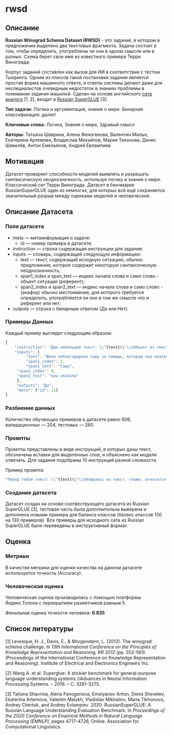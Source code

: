 # rwsd

## Описание

**Russian Winograd Schema Dataset (RWSD)** - это задание, в котором в предложении выделено два текстовых фрагмента. Задача состоит в том, чтобы определить, употреблены ли они в одном смысле или в разных. Схема берет свое имя из известного примера Терри Винограда.

Корпус заданий составлен как вызов для ИИ в соответствии с тестом Тьюринга. Одним из плюсов такой постановки задания является простая форма машинного ответа, и ответы системы делают даже для неспециалистов очевидным недостаток в знаниях проблемы в понимании задания машиной. Сделан на основе английского [сета аналога](https://cdn.aaai.org/ocs/4492/4492-21843-1-PB.pdf) [1, 2], входит в [Russian SuperGLUE](https://russiansuperglue.com/tasks/task_info/RWSD) [3].

**Тип задачи:**  Логика и аргументация, знания о мире. Бинарная классификация: да/нет

**Ключевые слова:** Логика, Знания о мире, Здравый смысл

**Авторы:** Татьяна Шаврина, Алена Феногенова, Валентин Малых, Екатерина Артемова, Владислав Михайлов, Мария Тихонова, Денис Шевелёв, Антон Емельянов, Андрей Евлампиев

## Мотивация

Датасет проверяет способности моделей выявлять и разрешать синтаксическую неоднозначность, используя логику и знания о мире. Классический сет Терри Винограда. Датасет в бенчмарке RussianSuperGLUE один из немногих, для которых всё ещё сохраняется значительный разрыв между оценками моделей и человеческой.

## Описание Датасета

### Поля датасета

- meta — метаинформация о задаче:
    - id — номер примера в датасете;
- instruction — строка содержащая инструкции для задания;
- inputs — словарь, содержащий следующую информацию:
    - text — текст, содержащий исходную ситуацию, обычно предложение, которое содержит некоторую синтаксическую неоднозначность;
    - span1_index и span_text — индекс начала слова и само слово - объект ситуации (референт);
    - span2_index и span2_text — индекс начала слова и само слово - (анафор) обычно местоимение, для которого требуется определить, употребляется ли оно в том же смысле что и референт или нет;
- outputs — строка с бинарным ответом (Да или Нет).

### Примеры Данных

Каждый пример выглядит следующим образом:

```jsx
{
    "instruction": "Дан небольшой текст: \\"{text}\\"\\nОбъект из текста: \\"{span1_text}\\"\\nТекстовый фрагмент, который может относиться к двум или нескольким объектам в тексте, включая указанный: \\"{span2_text}\\"\\nНужно ответить, относится ли фрагмент к названному объекту. Ответь Да, если относится, или Нет.",
    "inputs": {
         "text": "Женя поблагодарила Сашу за помощь, которую она оказала.",
         "span1_index": 2,
         "span1_text": "Сашу",
	 "span2_index": 6,
	 "span2_text": "она оказала"
     },
     "outputs": "Да",
     "meta": {"id": 11}
}
```

### Разбиение данных

Количество обучающих примеров в датаcете равно 606, валидационных — 204, тестовых — 260.

### Промпты

Промпты представлены в виде инструкций, в которых даны текст, обозначены вставки для выделенных слов, и объяснено как модели отвечать.  Для задания подобраны 10 инструкций разной сложности.

Пример промпта:

```jsx
"Перед тобой текст: \\"{text}\\"\\nОпираясь на текст, скажи, относится ли местоимение во фрагменте текста \\"{span2_text}\\" к объекту фрагмента \\"{span1_text}\\"? В качестве ответа выдай одно слово: Да, если относится, или Нет, если не относится. Напиши только правильный ответ без дополнительных объяснений."
```

### Создание датасета

Датасет создан на основе соотвествующего датасета из Russian SuperGLUE [3], тестовая часть была дополнительна выверена и дополнена новыми примера для баланса классов (баланс классов 130 на 130 примеров).  Все примеры для исходного сета из Russian SuperGLUE были переведены в инструктивный формат.

## Оценка

### Метрики

В качестве метрики для оценки качества на данном датасете используется точность (Accuracy).

### Человеческая оценка

Человеческая оценка производилась с помощью платформы Яндекс.Толока с перекрытием разметчиков равным 5.

Финальная оценка точности человека: **0.835**

## Список литературы

[1] Levesque, H. J., Davis, E., & Morgenstern, L. (2012). The winograd schema challenge. In *13th International Conference on the Principles of Knowledge Representation and Reasoning, KR 2012* (pp. 552-561). (Proceedings of the International Conference on Knowledge Representation and Reasoning). Institute of Electrical and Electronics Engineers Inc.

[2] Wang A. et al. Superglue: A stickier benchmark for general-purpose language understanding systems //Advances in Neural Information Processing Systems. – 2019. – С. 3261-3275.

[3] Tatiana Shavrina, Alena Fenogenova, Emelyanov Anton, Denis Shevelev, Ekaterina Artemova, Valentin Malykh, Vladislav Mikhailov, Maria Tikhonova, Andrey Chertok, and Andrey Evlampiev. 2020. RussianSuperGLUE: A Russian Language Understanding Evaluation Benchmark. In *Proceedings of the 2020 Conference on Empirical Methods in Natural Language Processing (EMNLP),* pages 4717–4726, Online. Association for Computational Linguistics.